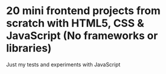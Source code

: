 # 20 mini frontend projects from scratch with HTML5, CSS & JavaScript (No frameworks or libraries)

Just my tests and experiments with JavaScript